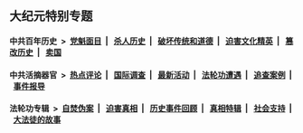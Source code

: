 ## 大纪元特别专题

#### 中共百年历史 &nbsp;>&nbsp; [党魁面目](indexes/nf1176107/README.md?09060430) &nbsp;| &nbsp; [杀人历史](indexes/nf1176106/README.md?09060430) &nbsp;| &nbsp; [破坏传统和道德](indexes/nf1176106/README.md?09060430) &nbsp;| &nbsp; [迫害文化精英](indexes/nf1176111/README.md?09060430) &nbsp;| &nbsp; [篡改历史](indexes/nf1176115/README.md?09060430) &nbsp;| &nbsp; [卖国](indexes/nf1176117/README.md?09060430) 

#### 中共活摘器官 &nbsp;>&nbsp; [热点评论](indexes/nf5879/README.md?09060430) &nbsp;| &nbsp; [国际调查](indexes/nf5947/README.md?09060430) &nbsp;| &nbsp; [最新活动](indexes/nf5883/README.md?09060430) &nbsp;| &nbsp; [法轮功遭遇](indexes/nf5881/README.md?09060430) &nbsp;| &nbsp; [追查案例](indexes/nf5880/README.md?09060430) &nbsp;| &nbsp; [事件报导](indexes/nf5877/README.md?09060430) 

#### 法轮功专辑 &nbsp;>&nbsp; [自焚伪案](indexes/nf5562/README.md?09060430) &nbsp;| &nbsp; [迫害真相](indexes/nf4379/README.md?09060430) &nbsp;| &nbsp; [历史事件回顾](indexes/nf5793/README.md?09060430) &nbsp;| &nbsp; [真相特辑](indexes/nf4389/README.md?09060430) &nbsp;| &nbsp; [社会支持](indexes/nf4386/README.md?09060430) &nbsp;| &nbsp; [大法徒的故事](indexes/nf1147481/README.md?09060430) 


